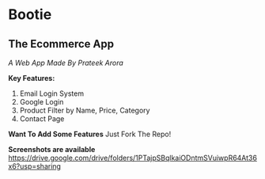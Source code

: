 # Bootie
## The Ecommerce App

*A Web App Made By Prateek Arora*

**Key Features:**
1. Email Login System
2. Google Login
3. Product Filter by Name, Price, Category
4. Contact Page


**Want To Add Some Features**
Just Fork The Repo!

**Screenshots are available**
https://drive.google.com/drive/folders/1PTajpSBqlkaiODntmSVuiwpR64At36x6?usp=sharing